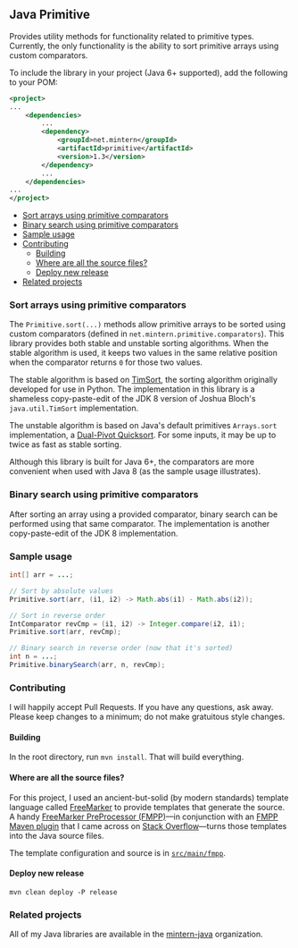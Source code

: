 ## Java Primitive

Provides utility methods for functionality related to primitive types.
Currently, the only functionality is the ability to sort primitive arrays
using custom comparators.

To include the library in your project (Java 6+ supported), add the following
to your POM:

```xml
<project>
...
    <dependencies>
        ...
        <dependency>
            <groupId>net.mintern</groupId>
            <artifactId>primitive</artifactId>
            <version>1.3</version>
        </dependency>
        ...
    </dependencies>
...
</project>
```

- [Sort arrays using primitive comparators](#sort-arrays-using-primitive-comparators)
- [Binary search using primitive comparators](#binary-search-using-primitive-comparators)
- [Sample usage](#sample-usage)
- [Contributing](#contributing)
    - [Building](#building)
    - [Where are all the source files?](#where-are-all-the-source-files)
    - [Deploy new release](#deploy-new-release)
- [Related projects](#related-projects)

### Sort arrays using primitive comparators

The `Primitive.sort(...)` methods allow primitive arrays to be sorted using
custom comparators (defined in `net.mintern.primitive.comparators`). This
library provides both stable and unstable sorting algorithms. When the stable
algorithm is used, it keeps two values in the same relative position when the
comparator returns `0` for those two values.

The stable algorithm is based on
[TimSort](http://en.wikipedia.org/wiki/Timsort), the sorting algorithm
originally developed for use in Python. The implementation in this library is
a shameless copy-paste-edit of the JDK 8 version of Joshua Bloch's
`java.util.TimSort` implementation.

The unstable algorithm is based on Java's default primitives `Arrays.sort`
implementation, a [Dual-Pivot
Quicksort](http://en.wikipedia.org/wiki/Quicksort#Variants). For some inputs,
it may be up to twice as fast as stable sorting.

Although this library is built for Java 6+, the comparators are more
convenient when used with Java 8 (as the sample usage illustrates).

### Binary search using primitive comparators

After sorting an array using a provided comparator, binary search can be
performed using that same comparator. The implementation is another
copy-paste-edit of the JDK 8 implementation.

### Sample usage

```java
int[] arr = ...;

// Sort by absolute values
Primitive.sort(arr, (i1, i2) -> Math.abs(i1) - Math.abs(i2));

// Sort in reverse order
IntComparator revCmp = (i1, i2) -> Integer.compare(i2, i1);
Primitive.sort(arr, revCmp);

// Binary search in reverse order (now that it's sorted)
int n = ...;
Primitive.binarySearch(arr, n, revCmp);
```

### Contributing

I will happily accept Pull Requests. If you have any questions, ask away.
Please keep changes to a minimum; do not make gratuitous style changes.

#### Building

In the root directory, run `mvn install`. That will build everything.

#### Where are all the source files?

For this project, I used an ancient-but-solid (by modern standards) template
language called [FreeMarker](http://freemarker.org) to provide templates that
generate the source. A handy [FreeMarker PreProcessor
(FMPP)](http://fmpp.sourceforge.net/index.html)&mdash;in conjunction with an
[FMPP Maven plugin](https://code.google.com/p/freemarkerpp-maven-plugin/) that
I came across on [Stack
Overflow](http://stackoverflow.com/a/3925944/1237044)&mdash;turns those
templates into the Java source files.

The template configuration and source is in
[`src/main/fmpp`](https://github.com/mintern-java/primitive/tree/master/src/main/fmpp).

#### Deploy new release

    mvn clean deploy -P release

### Related projects

All of my Java libraries are available in the
[mintern-java](https://github.com/mintern-java) organization.

